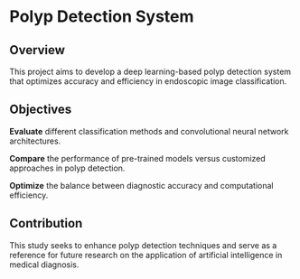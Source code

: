 # Polyp Detection System

## Overview

This project aims to develop a deep learning-based polyp detection system that optimizes accuracy and efficiency in endoscopic image classification.

## Objectives

**Evaluate** different classification methods and convolutional neural network architectures.

**Compare** the performance of pre-trained models versus customized approaches in polyp detection.

**Optimize** the balance between diagnostic accuracy and computational efficiency.

## Contribution

This study seeks to enhance polyp detection techniques and serve as a reference for future research on the application of artificial intelligence in medical diagnosis.
